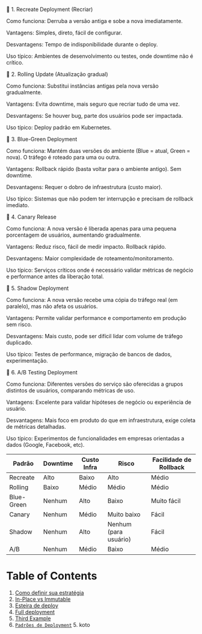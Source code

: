 🔹 1. Recreate Deployment (Recriar)

Como funciona: Derruba a versão antiga e sobe a nova imediatamente.

Vantagens: Simples, direto, fácil de configurar.

Desvantagens: Tempo de indisponibilidade durante o deploy.

Uso típico: Ambientes de desenvolvimento ou testes, onde downtime não é crítico.

🔹 2. Rolling Update (Atualização gradual)

Como funciona: Substitui instâncias antigas pela nova versão gradualmente.

Vantagens: Evita downtime, mais seguro que recriar tudo de uma vez.

Desvantagens: Se houver bug, parte dos usuários pode ser impactada.

Uso típico: Deploy padrão em Kubernetes.

🔹 3. Blue-Green Deployment

Como funciona: Mantém duas versões do ambiente (Blue = atual, Green = nova). O tráfego é roteado para uma ou outra.

Vantagens: Rollback rápido (basta voltar para o ambiente antigo). Sem downtime.

Desvantagens: Requer o dobro de infraestrutura (custo maior).

Uso típico: Sistemas que não podem ter interrupção e precisam de rollback imediato.

🔹 4. Canary Release

Como funciona: A nova versão é liberada apenas para uma pequena porcentagem de usuários, aumentando gradualmente.

Vantagens: Reduz risco, fácil de medir impacto. Rollback rápido.

Desvantagens: Maior complexidade de roteamento/monitoramento.

Uso típico: Serviços críticos onde é necessário validar métricas de negócio e performance antes da liberação total.

🔹 5. Shadow Deployment

Como funciona: A nova versão recebe uma cópia do tráfego real (em paralelo), mas não afeta os usuários.

Vantagens: Permite validar performance e comportamento em produção sem risco.

Desvantagens: Mais custo, pode ser difícil lidar com volume de tráfego duplicado.

Uso típico: Testes de performance, migração de bancos de dados, experimentação.

🔹 6. A/B Testing Deployment

Como funciona: Diferentes versões do serviço são oferecidas a grupos distintos de usuários, comparando métricas de uso.

Vantagens: Excelente para validar hipóteses de negócio ou experiência de usuário.

Desvantagens: Mais foco em produto do que em infraestrutura, exige coleta de métricas detalhadas.

Uso típico: Experimentos de funcionalidades em empresas orientadas a dados (Google, Facebook, etc).


| Padrão     | Downtime | Custo Infra | Risco                 | Facilidade de Rollback |
| ---------- | -------- | ----------- | --------------------- | ---------------------- |
| Recreate   | Alto     | Baixo       | Alto                  | Médio                  |
| Rolling    | Baixo    | Médio       | Médio                 | Médio                  |
| Blue-Green | Nenhum   | Alto        | Baixo                 | Muito fácil            |
| Canary     | Nenhum   | Médio       | Muito baixo           | Fácil                  |
| Shadow     | Nenhum   | Alto        | Nenhum (para usuário) | Fácil                  |
| A/B        | Nenhum   | Médio       | Baixo                 | Médio                  |


# Table of Contents
1. [Como definir sua estratégia](/padroes_de_deployment/estrategia_de_deployment)
2. [In-Place vs Immutable](/padroes_de_deployment/in-place_deployment_immutable_deployment)
3. [Esteira de deploy](/padroes_de_deployment/CICD)
4. [Full deployment](/padroes_de_deployment/full_deployment)
5. [Third Example](#third-example)
4. [`Padrões de Deployment`](/padroes_de_deployment/padroes_de_deployment)
    5. koto